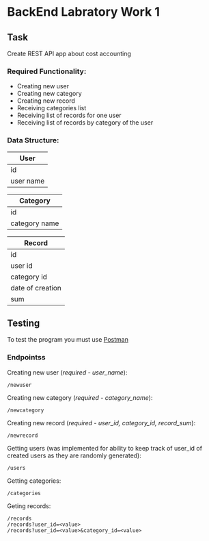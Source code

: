 # BackEnd Labratory Work 1

## Task

Create REST API app about cost accounting

### Required Functionality:

- Creating new user
- Creating new category
- Creating new record
- Receiving categories list
- Receiving list of records for one user
- Receiving list of records by category of the user

### Data Structure:

| User      |
| --------- |
| id        |
| user name |

| Category      |
| ------------- |
| id            |
| category name |

| Record           |
| ---------------- |
| id               |
| user id          |
| category id      |
| date of creation |
| sum              |

## Testing

To test the program you must use [Postman](https://www.postman.com/)

### Endpointss

Creating new user (*required - user_name*):

    /newuser

Creating new category (*required - category_name*):

    /newcategory

Creating new record (*required - user_id, category_id, record_sum*):

    /newrecord

Getting users (was implemented for ability to keep track of user_id of created users as they are randomly generated):

    /users

Getting categories:

    /categories

Geting records:

    /records
    /records?user_id=<value>
    /records?user_id=<value>&category_id=<value>